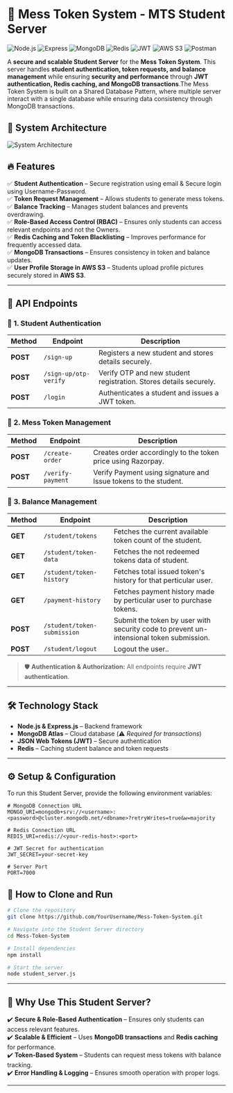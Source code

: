 # 🚀 Mess Token System - MTS Student Server  

![Node.js](https://img.shields.io/badge/Node.js-339933?style=for-the-badge&logo=node-dot-js&logoColor=white)
![Express](https://img.shields.io/badge/Express-000000?style=for-the-badge&logo=express&logoColor=white)
![MongoDB](https://img.shields.io/badge/MongoDB-47A248?style=for-the-badge&logo=mongodb&logoColor=white)
![Redis](https://img.shields.io/badge/Redis-DC382D?style=for-the-badge&logo=redis&logoColor=white)
![JWT](https://img.shields.io/badge/JWT-black?style=for-the-badge&logo=json-web-tokens&logoColor=white)
![AWS S3](https://img.shields.io/badge/AWS_S3-FF9900?style=for-the-badge&logo=amazon-aws&logoColor=white)
![Postman](https://img.shields.io/badge/Postman-FF6C37?style=for-the-badge&logo=postman&logoColor=white)  


A **secure and scalable Student Server** for the **Mess Token System**. This server handles **student authentication, token requests, and balance management** while ensuring **security and performance** through **JWT authentication, Redis caching, and MongoDB transactions**.The Mess Token System is built on a Shared Database Pattern, where multiple server interact with a single database while ensuring data consistency through MongoDB transactions.

## 📌 System Architecture

![System Architecture](https://drive.google.com/uc?export=view&id=15ZqTNhEHkiiZdwKPFCfmaW_rN4zaC9-J)

## 🔥 Features  

✅ **Student Authentication** –  Secure registration using email & Secure login using Username-Password.  
✅ **Token Request Management** – Allows students to generate mess tokens.  
✅ **Balance Tracking** – Manages student balances and prevents overdrawing.  
✅ **Role-Based Access Control (RBAC)** – Ensures only students can access relevant endpoints and not the Owners.  
✅ **Redis Caching and Token Blacklisting** – Improves performance for frequently accessed data.  
✅ **MongoDB Transactions** – Ensures consistency in token and balance updates.  
✅ **User Profile Storage in AWS S3** – Students upload profile pictures securely stored in **AWS S3**.  

---

## 📌 API Endpoints

### 🔹 **1. Student Authentication**
| Method | Endpoint | Description |
|--------|---------|-------------|
| **POST** | `/sign-up` | Registers a new student and stores details securely. |
| **POST** | `/sign-up/otp-verify` | Verify OTP and new student registration. Stores details securely. |
| **POST** | `/login` | Authenticates a student and issues a JWT token. |

### 🔹 **2. Mess Token Management**
| Method | Endpoint | Description |
|--------|---------|-------------|
| **POST** | `/create-order` | Creates order accordingly to the token price using Razorpay. |
| **POST** | `/verify-payment` | Verify Payment using signature and Issue tokens to the student. |

### 🔹 **3. Balance Management**
| Method | Endpoint | Description |
|--------|---------|-------------|
| **GET** | `/student/tokens` | Fetches the current available token count of the student. |
| **GET** | `/student/token-data` | Fetches the not redeemed tokens data of student. |
| **GET** | `/student/token-history` | Fetches total issued token's history for that perticular user.|
| **GET** | `/payment-history` | Fetches payment history made by perticular user to purchase tokens.|
| **POST** | `/student/token-submission` | Submit the token by user with security code to prevent un-intensional token submission. |
| **POST** | `/student/logout` | Logout the user.. |

> 🛡 **Authentication & Authorization:** All endpoints require **JWT authentication**.

---

## 🛠️ Technology Stack  

- **Node.js & Express.js** – Backend framework  
- **MongoDB Atlas** – Cloud database (⚠️ *Required for transactions*)  
- **JSON Web Tokens (JWT)** – Secure authentication  
- **Redis** – Caching student balance and token requests  

---

## ⚙️ Setup & Configuration  
To run this Student Server, provide the following environment variables:  

```env
# MongoDB Connection URL
MONGO_URI=mongodb+srv://<username>:<password>@cluster.mongodb.net/<dbname>?retryWrites=true&w=majority

# Redis Connection URL
REDIS_URI=redis://<your-redis-host>:<port>

# JWT Secret for authentication
JWT_SECRET=your-secret-key

# Server Port
PORT=7000
```

## 🚀 How to Clone and Run  

```sh
# Clone the repository
git clone https://github.com/YourUsername/Mess-Token-System.git

# Navigate into the Student Server directory
cd Mess-Token-System

# Install dependencies
npm install

# Start the server
node student_server.js 
```

---

## 📌 Why Use This Student Server?  

✔️ **Secure & Role-Based Authentication** – Ensures only students can access relevant features.  
✔️ **Scalable & Efficient** – Uses **MongoDB transactions** and **Redis caching** for performance.  
✔️ **Token-Based System** – Students can request mess tokens with balance tracking.  
✔️ **Error Handling & Logging** – Ensures smooth operation with proper logs.  

---


